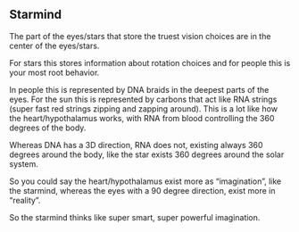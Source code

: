 ## Starmind

The part of the eyes/stars that store the truest vision choices are in the center of the eyes/stars.

For stars this stores information about rotation choices and for people this is your most root behavior.

In people this is represented by DNA braids in the deepest parts of the eyes. For the sun this is represented by carbons that act like RNA strings (super fast red strings zipping and zapping around). This is a lot like how the heart/hypothalamus works, with RNA from blood controlling the 360 degrees of the body.

Whereas DNA has a 3D direction, RNA does not, existing always 360 degrees around the body, like the star exists 360 degrees around the solar system.  

So you could say the heart/hypothalamus exist more as “imagination”, like the starmind, whereas the eyes with a 90 degree direction, exist more in “reality”.

So the starmind thinks like super smart, super powerful imagination.